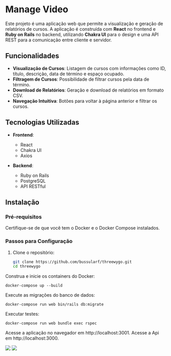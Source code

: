 # Manage Video

Este projeto é uma aplicação web que permite a visualização e geração de relatórios de cursos. A aplicação é construída com **React** no frontend e **Ruby on Rails** no backend, utilizando **Chakra UI** para o design e uma API REST para a comunicação entre cliente e servidor.

## Funcionalidades

- **Visualização de Cursos**: Listagem de cursos com informações como ID, título, descrição, data de término e espaço ocupado.
- **Filtragem de Cursos**: Possibilidade de filtrar cursos pela data de término.
- **Download de Relatórios**: Geração e download de relatórios em formato CSV.
- **Navegação Intuitiva**: Botões para voltar à página anterior e filtrar os cursos.

## Tecnologias Utilizadas

- **Frontend**: 
  - React
  - Chakra UI
  - Axios

- **Backend**: 
  - Ruby on Rails
  - PostgreSQL
  - API RESTful

## Instalação

### Pré-requisitos

Certifique-se de que você tem o Docker e o Docker Compose instalados.

### Passos para Configuração

1. Clone o repositório:

   ```bash
   git clone https://github.com/bussularf/threewygo.git
   cd threewygo

Construa e inicie os containers do Docker:
```
docker-compose up --build
```

Execute as migrações do banco de dados:
```
docker-compose run web bin/rails db:migrate
```

Executar testes:
```
docker-compose run web bundle exec rspec
```

Acesse a aplicação no navegador em http://localhost:3001.
Acesse a Api em http://localhost:3000.

<img src="large.png">
<img src="small.png">

